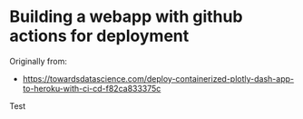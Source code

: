 # Building a webapp with github actions for deployment

Originally from:
- https://towardsdatascience.com/deploy-containerized-plotly-dash-app-to-heroku-with-ci-cd-f82ca833375c

Test
